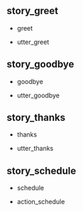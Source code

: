 ## story_greet
* greet
 - utter_greet
 
## story_goodbye
* goodbye
 - utter_goodbye

## story_thanks
* thanks
 - utter_thanks
 
## story_schedule
* schedule
 - action_schedule
 